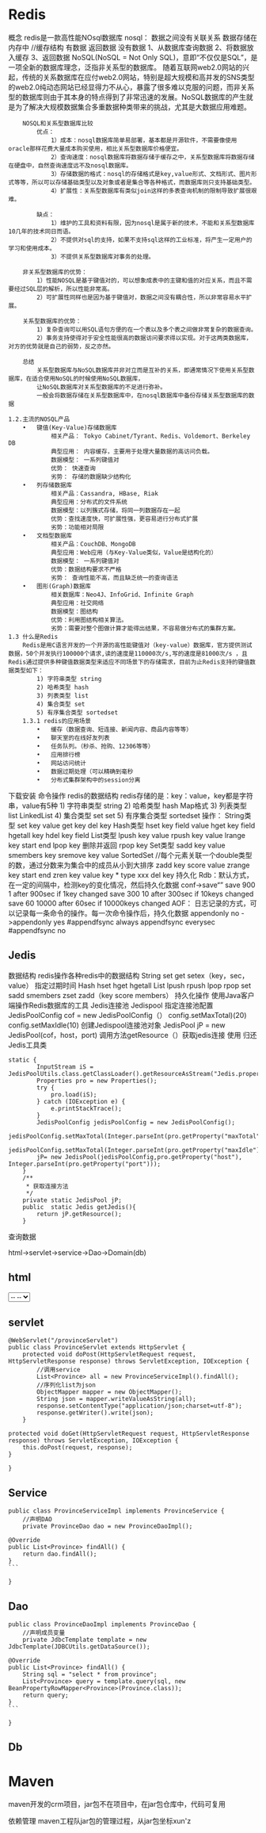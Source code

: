 # Redis

概念
	redis是一款高性能NOsql数据库
	nosql：
		数据之间没有关联关系
		数据存储在内存中
			//缓存结构
				有数据
					返回数据
				没有数据
					1、从数据库查询数据
					2、将数据放入缓存
					3、返回数据
		NoSQL(NoSQL = Not Only SQL)，意即“不仅仅是SQL”，是一项全新的数据库理念，泛指非关系型的数据库。
		随着互联网web2.0网站的兴起，传统的关系数据库在应付web2.0网站，特别是超大规模和高并发的SNS类型的web2.0纯动态网站已经显得力不从心，暴露了很多难以克服的问题，而非关系型的数据库则由于其本身的特点得到了非常迅速的发展。NoSQL数据库的产生就是为了解决大规模数据集合多重数据种类带来的挑战，尤其是大数据应用难题。

		NOSQL和关系型数据库比较
			优点：
				1）成本：nosql数据库简单易部署，基本都是开源软件，不需要像使用oracle那样花费大量成本购买使用，相比关系型数据库价格便宜。
				2）查询速度：nosql数据库将数据存储于缓存之中，关系型数据库将数据存储在硬盘中，自然查询速度远不及nosql数据库。
				3）存储数据的格式：nosql的存储格式是key,value形式、文档形式、图片形式等等，所以可以存储基础类型以及对象或者是集合等各种格式，而数据库则只支持基础类型。
				4）扩展性：关系型数据库有类似join这样的多表查询机制的限制导致扩展很艰难。
	
			缺点：
				1）维护的工具和资料有限，因为nosql是属于新的技术，不能和关系型数据库10几年的技术同日而语。
				2）不提供对sql的支持，如果不支持sql这样的工业标准，将产生一定用户的学习和使用成本。
				3）不提供关系型数据库对事务的处理。
	
		非关系型数据库的优势：
			1）性能NOSQL是基于键值对的，可以想象成表中的主键和值的对应关系，而且不需要经过SQL层的解析，所以性能非常高。
			2）可扩展性同样也是因为基于键值对，数据之间没有耦合性，所以非常容易水平扩展。
	
		关系型数据库的优势：
			1）复杂查询可以用SQL语句方便的在一个表以及多个表之间做非常复杂的数据查询。
			2）事务支持使得对于安全性能很高的数据访问要求得以实现。对于这两类数据库，对方的优势就是自己的弱势，反之亦然。
	
		总结
			关系型数据库与NoSQL数据库并非对立而是互补的关系，即通常情况下使用关系型数据库，在适合使用NoSQL的时候使用NoSQL数据库，
			让NoSQL数据库对关系型数据库的不足进行弥补。
			一般会将数据存储在关系型数据库中，在nosql数据库中备份存储关系型数据库的数据
	
	1.2.主流的NOSQL产品
		•	键值(Key-Value)存储数据库
				相关产品： Tokyo Cabinet/Tyrant、Redis、Voldemort、Berkeley DB
				典型应用： 内容缓存，主要用于处理大量数据的高访问负载。 
				数据模型： 一系列键值对
				优势： 快速查询
				劣势： 存储的数据缺少结构化
		•	列存储数据库
				相关产品：Cassandra, HBase, Riak
				典型应用：分布式的文件系统
				数据模型：以列簇式存储，将同一列数据存在一起
				优势：查找速度快，可扩展性强，更容易进行分布式扩展
				劣势：功能相对局限
		•	文档型数据库
				相关产品：CouchDB、MongoDB
				典型应用：Web应用（与Key-Value类似，Value是结构化的）
				数据模型： 一系列键值对
				优势：数据结构要求不严格
				劣势： 查询性能不高，而且缺乏统一的查询语法
		•	图形(Graph)数据库
				相关数据库：Neo4J、InfoGrid、Infinite Graph
				典型应用：社交网络
				数据模型：图结构
				优势：利用图结构相关算法。
				劣势：需要对整个图做计算才能得出结果，不容易做分布式的集群方案。
	1.3 什么是Redis
		Redis是用C语言开发的一个开源的高性能键值对（key-value）数据库，官方提供测试数据，50个并发执行100000个请求,读的速度是110000次/s,写的速度是81000次/s ，且Redis通过提供多种键值数据类型来适应不同场景下的存储需求，目前为止Redis支持的键值数据类型如下：
			1) 字符串类型 string
			2) 哈希类型 hash
			3) 列表类型 list
			4) 集合类型 set
			5) 有序集合类型 sortedset
		1.3.1 redis的应用场景
			•	缓存（数据查询、短连接、新闻内容、商品内容等等）
			•	聊天室的在线好友列表
			•	任务队列。（秒杀、抢购、12306等等）
			•	应用排行榜
			•	网站访问统计
			•	数据过期处理（可以精确到毫秒
			•	分布式集群架构中的session分离
下载安装
命令操作
	redis的数据结构
		redis存储的是：key：value，key都是字符串，value有5种
			1) 字符串类型 string
			2) 哈希类型 hash	Map格式
			3) 列表类型 list	LinkedList
			4) 集合类型 set		set
			5) 有序集合类型 sortedset	
	操作：
		String类型
			set key value
			get key
			del key
		Hash类型
			hset key field value
			hget key field
			hgetall key
			hdel key field
		List类型
			lpush key value
			rpush key value
			lrange key start end
			lpop key 删除并返回
			rpop key
		Set类型
			sadd key value
			smembers key
			sremove key value
		SortedSet
			//每个元素关联一个double类型的数，通过分数来为集合中的成员从小到大排序
			zadd key score value
			zrange key start end
			zren key value
		key *
        type xxx
		del key
	持久化
		Rdb：默认方式，
			在一定的间隔中，检测key的变化情况，然后持久化数据
			conf->save“”
				save 900 1
					after 900sec if 1key changed
				save 300 10
					after 300sec if 10keys changed
				save 60 10000
					after 60sec if 10000keys changed
		AOF：
			日志记录的方式，可以记录每一条命令的操作。每一次命令操作后，持久化数据
			appendonly no ->appendonly yes
				#appendfsync always
				appendfsync everysec
				#appendfsync no

## 	Jedis

数据结构
	redis操作各种redis中的数据结构
		String
			set
			get
			setex（key，sec，value）
				指定过期时间
		Hash
			hset
			hget
			hgetall
		List
			lpush
			rpush
			lpop
			rpop
		set
			sadd
			smembers
		zset
			zadd（key score members）
持久化操作
使用Java客户端操作Redis数据库的工具
Jedis连接池 Jedispool
	指定连接池配置
		JedisPoolConfig cof = new JedisPoolConfig（）
		config.setMaxTotal)(20)
		config.setMaxIdle(10)
	创建Jedispool连接池对象
		JedisPool jP = new JedisPool(cof，host，port)
	调用方法getResource（）获取jedis连接
	使用
	归还
Jedis工具类

```
static {
        InputStream iS = JedisPoolUtils.class.getClassLoader().getResourceAsStream("Jedis.properties");
        Properties pro = new Properties();
        try {
            pro.load(iS);
        } catch (IOException e) {
            e.printStackTrace();
        }
        JedisPoolConfig jedisPoolConfig = new JedisPoolConfig();
        jedisPoolConfig.setMaxTotal(Integer.parseInt(pro.getProperty("maxTotal")));
        jedisPoolConfig.setMaxTotal(Integer.parseInt(pro.getProperty("maxIdle")));
        jP= new JedisPool(jedisPoolConfig,pro.getProperty("host"), Integer.parseInt(pro.getProperty("port")));
    }
    /**
     * 获取连接方法
     */
    private static JedisPool jP;
    public  static Jedis getJedis(){
        return jP.getResource();
    }
```

查询数据

html->servlet->service->Dao->Domain(db)

## html

<!DOCTYPE html>
<html lang="en">
<head>
    <meta charset="UTF-8">
    <title>Province</title>
    <script src="js/jquery-3.3.1.min.js"></script>
    <script>
        $(function () {
            $.get("/test/provinceServlet",{},function (data) {
                $(data).each(function () {
                    var option = "<option name='"+this.id+"'>"+this.name+"</option>";
                    $("#province").append(option);
                });
            })
        })
    </script>
</head>
<body>
    <select id="province">
        <option>-- --</option>
    </select>
</body>
</html>



## servlet

```
@WebServlet("/provinceServlet")
public class ProvinceServlet extends HttpServlet {
    protected void doPost(HttpServletRequest request, HttpServletResponse response) throws ServletException, IOException {
        //调用service
        List<Province> all = new ProvinceServiceImpl().findAll();
        //序列化list为json
        ObjectMapper mapper = new ObjectMapper();
        String json = mapper.writeValueAsString(all);
        response.setContentType("application/json;charset=utf-8");
        response.getWriter().write(json);
    }

protected void doGet(HttpServletRequest request, HttpServletResponse response) throws ServletException, IOException {
    this.doPost(request, response);
}

}
```

## Service

```
public class ProvinceServiceImpl implements ProvinceService {
    //声明DAO
    private ProvinceDao dao = new ProvinceDaoImpl();

@Override
public List<Province> findAll() {
    return dao.findAll();
}
​```

}
```

## Dao

```
public class ProvinceDaoImpl implements ProvinceDao {
    //声明成员变量
    private JdbcTemplate template = new JdbcTemplate(JDBCUtils.getDataSource());

@Override
public List<Province> findAll() {
    String sql = "select * from province";
    List<Province> query = template.query(sql, new BeanPropertyRowMapper<Province>(Province.class));
    return query;
}
​```

}
```

## Db

# Maven

maven开发的crm项目，jar包不在项目中，在jar包仓库中，代码可复用

依赖管理
	maven工程队jar包的管理过程，从jar包坐标xun'z






























